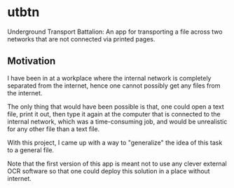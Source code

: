 # utbtn
Underground Transport Battalion: An app for transporting a file across two networks that are not connected via printed pages.

## Motivation
I have been in at a workplace where the internal network is completely separated from the internet,
hence one cannot possibly get any files from the internet.

The only thing that would have been possible is that, one could open a text file,
print it out, then type it again at the computer that is connected to the internal network,
which was a time-consuming job, and would be unrealistic for any other file than a text file.

With this project, I came up with a way to "generalize" the idea of this task to a general file.

Note that the first version of this app is meant not to use any clever external OCR software
so that one could deploy this solution in a place without internet.